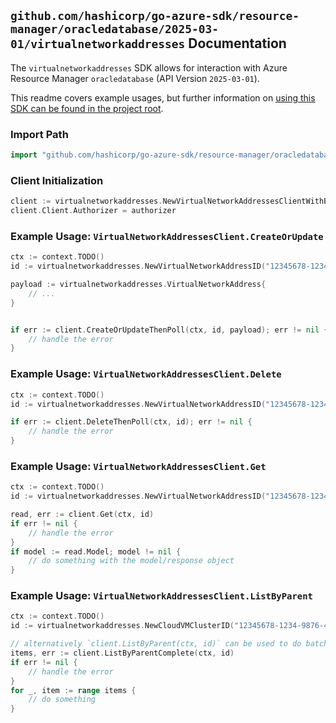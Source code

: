 
## `github.com/hashicorp/go-azure-sdk/resource-manager/oracledatabase/2025-03-01/virtualnetworkaddresses` Documentation

The `virtualnetworkaddresses` SDK allows for interaction with Azure Resource Manager `oracledatabase` (API Version `2025-03-01`).

This readme covers example usages, but further information on [using this SDK can be found in the project root](https://github.com/hashicorp/go-azure-sdk/tree/main/docs).

### Import Path

```go
import "github.com/hashicorp/go-azure-sdk/resource-manager/oracledatabase/2025-03-01/virtualnetworkaddresses"
```


### Client Initialization

```go
client := virtualnetworkaddresses.NewVirtualNetworkAddressesClientWithBaseURI("https://management.azure.com")
client.Client.Authorizer = authorizer
```


### Example Usage: `VirtualNetworkAddressesClient.CreateOrUpdate`

```go
ctx := context.TODO()
id := virtualnetworkaddresses.NewVirtualNetworkAddressID("12345678-1234-9876-4563-123456789012", "example-resource-group", "cloudVmClusterName", "virtualNetworkAddressName")

payload := virtualnetworkaddresses.VirtualNetworkAddress{
	// ...
}


if err := client.CreateOrUpdateThenPoll(ctx, id, payload); err != nil {
	// handle the error
}
```


### Example Usage: `VirtualNetworkAddressesClient.Delete`

```go
ctx := context.TODO()
id := virtualnetworkaddresses.NewVirtualNetworkAddressID("12345678-1234-9876-4563-123456789012", "example-resource-group", "cloudVmClusterName", "virtualNetworkAddressName")

if err := client.DeleteThenPoll(ctx, id); err != nil {
	// handle the error
}
```


### Example Usage: `VirtualNetworkAddressesClient.Get`

```go
ctx := context.TODO()
id := virtualnetworkaddresses.NewVirtualNetworkAddressID("12345678-1234-9876-4563-123456789012", "example-resource-group", "cloudVmClusterName", "virtualNetworkAddressName")

read, err := client.Get(ctx, id)
if err != nil {
	// handle the error
}
if model := read.Model; model != nil {
	// do something with the model/response object
}
```


### Example Usage: `VirtualNetworkAddressesClient.ListByParent`

```go
ctx := context.TODO()
id := virtualnetworkaddresses.NewCloudVMClusterID("12345678-1234-9876-4563-123456789012", "example-resource-group", "cloudVmClusterName")

// alternatively `client.ListByParent(ctx, id)` can be used to do batched pagination
items, err := client.ListByParentComplete(ctx, id)
if err != nil {
	// handle the error
}
for _, item := range items {
	// do something
}
```
